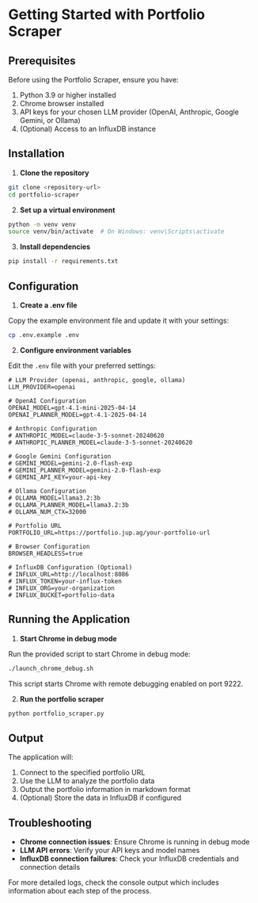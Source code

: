# Getting Started with Portfolio Scraper

## Prerequisites

Before using the Portfolio Scraper, ensure you have:

1. Python 3.9 or higher installed
2. Chrome browser installed
3. API keys for your chosen LLM provider (OpenAI, Anthropic, Google Gemini, or Ollama)
4. (Optional) Access to an InfluxDB instance

## Installation

1. **Clone the repository**

```bash
git clone <repository-url>
cd portfolio-scraper
```

2. **Set up a virtual environment**

```bash
python -m venv venv
source venv/bin/activate  # On Windows: venv\Scripts\activate
```

3. **Install dependencies**

```bash
pip install -r requirements.txt
```

## Configuration

1. **Create a .env file**

Copy the example environment file and update it with your settings:

```bash
cp .env.example .env
```

2. **Configure environment variables**

Edit the `.env` file with your preferred settings:

```
# LLM Provider (openai, anthropic, google, ollama)
LLM_PROVIDER=openai

# OpenAI Configuration
OPENAI_MODEL=gpt-4.1-mini-2025-04-14
OPENAI_PLANNER_MODEL=gpt-4.1-2025-04-14

# Anthropic Configuration
# ANTHROPIC_MODEL=claude-3-5-sonnet-20240620
# ANTHROPIC_PLANNER_MODEL=claude-3-5-sonnet-20240620

# Google Gemini Configuration
# GEMINI_MODEL=gemini-2.0-flash-exp
# GEMINI_PLANNER_MODEL=gemini-2.0-flash-exp
# GEMINI_API_KEY=your-api-key

# Ollama Configuration
# OLLAMA_MODEL=llama3.2:3b
# OLLAMA_PLANNER_MODEL=llama3.2:3b
# OLLAMA_NUM_CTX=32000

# Portfolio URL
PORTFOLIO_URL=https://portfolio.jup.ag/your-portfolio-url

# Browser Configuration
BROWSER_HEADLESS=true

# InfluxDB Configuration (Optional)
# INFLUX_URL=http://localhost:8086
# INFLUX_TOKEN=your-influx-token
# INFLUX_ORG=your-organization
# INFLUX_BUCKET=portfolio-data
```

## Running the Application

1. **Start Chrome in debug mode**

Run the provided script to start Chrome in debug mode:

```bash
./launch_chrome_debug.sh
```

This script starts Chrome with remote debugging enabled on port 9222.

2. **Run the portfolio scraper**

```bash
python portfolio_scraper.py
```

## Output

The application will:

1. Connect to the specified portfolio URL
2. Use the LLM to analyze the portfolio data
3. Output the portfolio information in markdown format
4. (Optional) Store the data in InfluxDB if configured

## Troubleshooting

- **Chrome connection issues**: Ensure Chrome is running in debug mode
- **LLM API errors**: Verify your API keys and model names
- **InfluxDB connection failures**: Check your InfluxDB credentials and connection details

For more detailed logs, check the console output which includes information about each step of the process.
